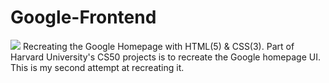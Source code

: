 # Google-Frontend
![](Website.png)
Recreating the Google Homepage with HTML(5) & CSS(3). Part of Harvard University's CS50 projects is to recreate the Google homepage UI. This is my second attempt at recreating it.